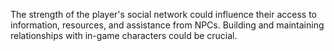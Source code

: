 The strength of the player's social network could influence their access to information, resources, and assistance from NPCs. Building and maintaining relationships with in-game characters could be crucial.